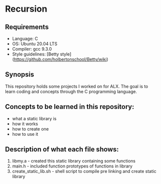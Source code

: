 # Recursion

## Requirements
* Language: C
* OS: Ubuntu 20.04 LTS
* Compiler: gcc 9.3.0
* Style guidelines: [Betty style] (https://github.com/holbertonschool/Betty/wiki)

## Synopsis
This repository holds some projects I worked on for ALX. The goal is to learn coding and concepts through the C programming language.

## Concepts to be learned in this repository:
* what a static library is
* how it works
* how to create one
* how to use it

## Description of what each file shows:
1. libmy.a - created this static library containing some functions
2. main.h - included function prototypes of functions in library
3. create_static_lib.sh - shell script to compile pre linking and create static library
